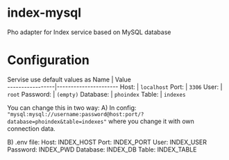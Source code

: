 # index-mysql
Pho adapter for Index service based on MySQL database

# Configuration
Servise use default values as
Name             | Value                             
-----------------|----------------------
Host:            | `localhost`
Port:            | `3306`
User:            | `root`
Password:        | `(empty)`
Database:        | `phoindex`
Table:           | `indexes`

You can change this in two way:
A) In config: 
`"mysql:mysql://username:password@host:port/?database=phoindex&table=indexes"`
where you change it with own connection data. 

B) .env file: 
Host: INDEX_HOST
Port: INDEX_PORT
User: INDEX_USER
Password: INDEX_PWD
Database: INDEX_DB
Table: INDEX_TABLE
